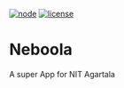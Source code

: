 [![node](https://img.shields.io/badge/node-16.13.0-green)](https://sanganan-prayog.netlify.app/) [![license](https://img.shields.io/badge/License-MIT-yellow)](LICENSE)

# Neboola
A super App for NIT Agartala
